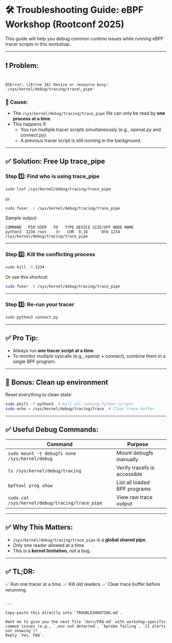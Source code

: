 # 🛠️ Troubleshooting Guide: eBPF Workshop (Rootconf 2025)

This guide will help you debug common runtime issues while running eBPF tracer scripts in this workshop.

---

## ❗ Problem:
```

OSError: \[Errno 16] Device or resource busy: '/sys/kernel/debug/tracing/trace\_pipe'

````

### 🔎 Cause:
- The `/sys/kernel/debug/tracing/trace_pipe` file can only be read by **one process at a time**.
- This happens if:
  - You run multiple tracer scripts simultaneously (e.g., openat.py and connect.py).
  - A previous tracer script is still running in the background.

---

## ✅ Solution: Free Up trace_pipe

### Step 1️⃣: Find who is using trace_pipe
```bash
sudo lsof /sys/kernel/debug/tracing/trace_pipe
````

or

```bash
sudo fuser -v /sys/kernel/debug/tracing/trace_pipe
```

Sample output:

```
COMMAND   PID USER   FD   TYPE DEVICE SIZE/OFF NODE NAME
python3  1234 root    3r   CHR  0,16      0t0 1234 /sys/kernel/debug/tracing/trace_pipe
```

---

### Step 2️⃣: Kill the conflicting process

```bash
sudo kill -9 1234
```

Or use this shortcut:

```bash
sudo fuser -k /sys/kernel/debug/tracing/trace_pipe
```

---

### Step 3️⃣: Re-run your tracer

```bash
sudo python3 connect.py
```

---

## ✅ Pro Tip:

* Always run **one tracer script at a time**.
* To monitor multiple syscalls (e.g., openat + connect), combine them in a single BPF program.

---

## 🧹 Bonus: Clean up environment

Reset everything to clean state:

```bash
sudo pkill -f python3  # Kill all running Python scripts
sudo echo > /sys/kernel/debug/tracing/trace  # Clear trace buffer
```

---

## ✅ Useful Debug Commands:

| Command                                         | Purpose                      |                             |
| ----------------------------------------------- | ---------------------------- | --------------------------- |
| `sudo mount -t debugfs none /sys/kernel/debug`  | Mount debugfs manually       |                             |
| `ls /sys/kernel/debug/tracing`                  | Verify tracefs is accessible |                             |
| `bpftool prog show`                             | List all loaded BPF programs |                             |
| `sudo cat /sys/kernel/debug/tracing/trace_pipe` | View raw trace output        |                             |

---

## ✅ Why This Matters:

* `/sys/kernel/debug/tracing/trace_pipe` is a **global shared pipe**.
* Only one reader allowed at a time.
* This is a **kernel limitation**, not a bug.

---

## ✅ TL;DR:

✅ Run one tracer at a time.
✅ Kill old readers.
✅ Clear trace buffer before rerunning.

```

---

Copy-paste this directly into `TROUBLESHOOTING.md`.

Want me to give you the next file `docs/FAQ.md` with workshop-specific common issues (e.g., `.env not detected`, `kprobe failing`, `CI alerts not showing`)?  
Reply `Yes, FAQ`.
```
